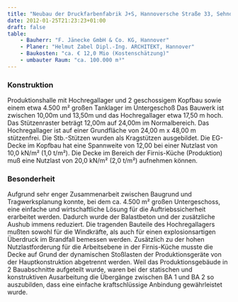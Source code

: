 ```yaml
---
title: "Neubau der Druckfarbenfabrik J+S, Hannoversche Straße 33, Sehnde/Höver (BA2)"
date: 2012-01-25T21:23:23+01:00
draft: false
table:
    - Bauherr: "F. Jänecke GmbH & Co. KG, Hannover"
    - Planer: "Helmut Zabel Dipl.-Ing. ARCHITEKT, Hannover"
    - Baukosten: "ca. € 12,0 Mio (Kostenschätzung)" 
    - umbauter Raum: "ca. 100.000 m³"
---
```


### Konstruktion
Produktionshalle mit Hochregallager und 2 geschossigem Kopfbau sowie einem etwa 4.500 m² großen Tanklager im Untergeschoß
Das Bauwerk ist zwischen 10,00m und 13,50m und das Hochregallager etwa 17,50 m hoch. Das Stützenraster beträgt 12,00m auf 24,00m im Normalbereich. Das Hochregallager ist auf einer Grundfläche von 24,00 m x 48,00 m stützenfrei. Die Stb.-Stützen wurden als Kragstützen ausgebildet. Die EG-Decke im Kopfbau hat eine Spannweite von 12,00 bei einer Nutzlast von 10,0 kN/m² (1,0 t/m²). Die Decke im Bereich der Firnis-Küche (Produktion) muß eine Nutzlast von 20,0 kN/m² (2,0 t/m²) aufnehmen können.

### Besonderheit
Aufgrund sehr enger Zusammenarbeit zwischen Baugrund und Tragwerksplanung konnte, bei dem ca. 4.500 m² großen Untergeschoss, eine einfache und wirtschaftliche Lösung für die Auftriebssicherheit erarbeitet werden. Dadurch wurde der Balastbeton und der zusätzliche Aushub immens reduziert.
Die tragenden Bauteile des Hochregallagers mußten sowohl für die Windkräfte, als auch für einen explosionsartigen Überdruck im Brandfall bemessen werden.
Zusätzlich zu der hohen Nutzlastforderung für die Arbeitsebene in der Firnis-Küche musste die Decke auf Grund der dynamischen Stoßlasten der Produktionsgeräte von der Hauptkonstruktion abgetrennt werden.
Weil das Produktionsgebäude in 2 Bauabschnitte aufgeteilt wurde, waren bei der statischen und konstruktiven Ausarbeitung die Übergänge zwischen BA 1 und BA 2 so auszubilden, dass eine einfache kraftschlüssige Anbindung gewährleistet wurde.